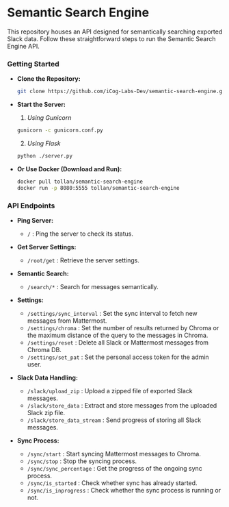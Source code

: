 # Semantic Search Engine

This repository houses an API designed for semantically searching exported Slack data. Follow these straightforward steps to run the Semantic Search Engine API.

### Getting Started
- **Clone the Repository:**
    ```bash
    git clone https://github.com/iCog-Labs-Dev/semantic-search-engine.git && git checkout deploy-no-auth
    ```

- **Start the Server:**
    1. *Using Gunicorn*
    ```bash
    gunicorn -c gunicorn.conf.py
    ```
    2. *Using Flask*
    ```bash
    python ./server.py
    ```

- **Or Use Docker (Download and Run):**
    ```bash
    docker pull tollan/semantic-search-engine
    docker run -p 8080:5555 tollan/semantic-search-engine
    ```

### API Endpoints

- **Ping Server:**
    - `/` : Ping the server to check its status.

- **Get Server Settings:**
    - `/root/get` : Retrieve the server settings.

- **Semantic Search:**
    - `/search/*` : Search for messages semantically.

- **Settings:**
    - `/settings/sync_interval` : Set the sync interval to fetch new messages from Mattermost.
    - `/settings/chroma` : Set the number of results returned by Chroma or the maximum distance of the query to the messages in Chroma.
    - `/settings/reset` : Delete all Slack or Mattermost messages from Chroma DB.
    - `/settings/set_pat` : Set the personal access token for the admin user.

- **Slack Data Handling:**
    - `/slack/upload_zip` : Upload a zipped file of exported Slack messages.
    - `/slack/store_data` : Extract and store messages from the uploaded Slack zip file.
    - `/slack/store_data_stream` : Send progress of storing all Slack messages.

- **Sync Process:**
    - `/sync/start` : Start syncing Mattermost messages to Chroma.
    - `/sync/stop` : Stop the syncing process.
    - `/sync/sync_percentage` : Get the progress of the ongoing sync process.
    - `/sync/is_started` : Check whether sync has already started.
    - `/sync/is_inprogress` : Check whether the sync process is running or not.
